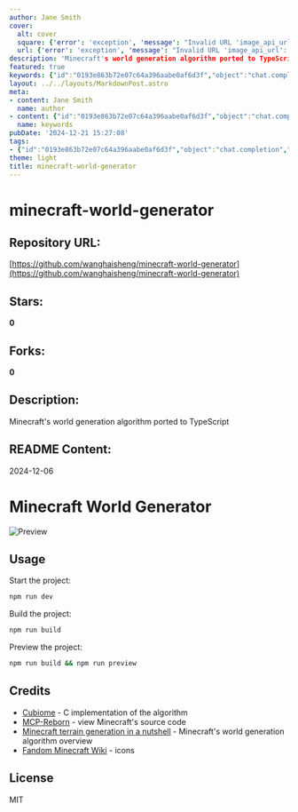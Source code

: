 ```yaml
---
author: Jane Smith
cover:
  alt: cover
  square: {'error': 'exception', 'message': "Invalid URL 'image_api_url': No scheme supplied. Perhaps you meant https://image_api_url?"}
  url: {'error': 'exception', 'message': "Invalid URL 'image_api_url': No scheme supplied. Perhaps you meant https://image_api_url?"}
description: 'Minecraft's world generation algorithm ported to TypeScript'
featured: true
keywords: {"id":"0193e863b72e07c64a396aabe0af6d3f","object":"chat.completion","created":1734770669,"model":"Qwen/Qwen2.5-7B-Instruct","choices":[{"index":0,"message":{"role":"assistant","content":"Sure, here are the extracted keywords and tags from the given text:\n\n### Keywords\n- Minecraft\n- World generation\n- Algorithm\n- TypeScript\n- npm\n- Cubiome\n- MCP-Reborn\n- Terrain generation\n- C implementation\n- License\n- MIT\n\n### Tags\n- #Minecraft\n- #WorldGenerator\n- #Algorithm\n- #TypeScript\n- #Usage\n- #Credits\n- #License"},"finish_reason":"stop"}],"usage":{"prompt_tokens":237,"completion_tokens":90,"total_tokens":327},"system_fingerprint":""}
layout: ../../layouts/MarkdownPost.astro
meta:
- content: Jane Smith
  name: author
- content: {"id":"0193e863b72e07c64a396aabe0af6d3f","object":"chat.completion","created":1734770669,"model":"Qwen/Qwen2.5-7B-Instruct","choices":[{"index":0,"message":{"role":"assistant","content":"Sure, here are the extracted keywords and tags from the given text:\n\n### Keywords\n- Minecraft\n- World generation\n- Algorithm\n- TypeScript\n- npm\n- Cubiome\n- MCP-Reborn\n- Terrain generation\n- C implementation\n- License\n- MIT\n\n### Tags\n- #Minecraft\n- #WorldGenerator\n- #Algorithm\n- #TypeScript\n- #Usage\n- #Credits\n- #License"},"finish_reason":"stop"}],"usage":{"prompt_tokens":237,"completion_tokens":90,"total_tokens":327},"system_fingerprint":""}
  name: keywords
pubDate: '2024-12-21 15:27:08'
tags:
- {"id":"0193e863b72e07c64a396aabe0af6d3f","object":"chat.completion","created":1734770669,"model":"Qwen/Qwen2.5-7B-Instruct","choices":[{"index":0,"message":{"role":"assistant","content":"Sure, here are the extracted keywords and tags from the given text:\n\n### Keywords\n- Minecraft\n- World generation\n- Algorithm\n- TypeScript\n- npm\n- Cubiome\n- MCP-Reborn\n- Terrain generation\n- C implementation\n- License\n- MIT\n\n### Tags\n- #Minecraft\n- #WorldGenerator\n- #Algorithm\n- #TypeScript\n- #Usage\n- #Credits\n- #License"},"finish_reason":"stop"}],"usage":{"prompt_tokens":237,"completion_tokens":90,"total_tokens":327},"system_fingerprint":""}
theme: light
title: minecraft-world-generator
---
```


# minecraft-world-generator

## Repository URL: 
[https://github.com/wanghaisheng/minecraft-world-generator](https://github.com/wanghaisheng/minecraft-world-generator)

## Stars: 
**0**

## Forks: 
**0**

## Description: 
Minecraft's world generation algorithm ported to TypeScript

## README Content: 
2024-12-06

# Minecraft World Generator

![Preview](./preview.png)

## Usage

Start the project:

```sh
npm run dev
```

Build the project:

```sh
npm run build
```

Preview the project:

```sh
npm run build && npm run preview
```

## Credits

- [Cubiome](https://github.com/Cubitect/cubiomes) - C implementation of the algorithm
- [MCP-Reborn](https://github.com/Hexeption/MCP-Reborn) - view Minecraft's source code
- [Minecraft terrain generation in a nutshell](https://www.youtube.com/watch?v=CSa5O6knuwI) - Minecraft's world generation algorithm overview
- [Fandom Minecraft Wiki](https://minecraft.fandom.com/wiki/Minecraft_Wiki) - icons

## License

MIT

